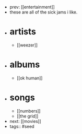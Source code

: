 - prev: [[entertainment]]
- these are all of the sick jams i like.
- # artists
	- [[weezer]]
- # albums
	- [[ok human]]
- # songs
	- [[numbers]]
	- [[the grid]]
- next: [[movies]]
- tags:: #seed